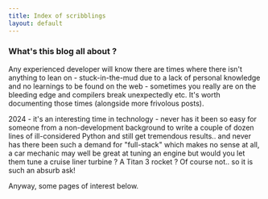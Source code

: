 ```yaml
---
title: Index of scribblings
layout: default
---
```


### What's this blog all about ?

Any experienced developer will know there are times where there isn't anything to lean on - stuck-in-the-mud due to a lack of personal knowledge and no learnings to be found on the web - sometimes you really are on the bleeding edge and compilers break unexpectedly etc. It's worth documenting those times (alongside more frivolous posts). 

2024 - it's an interesting time in technology - never has it been so easy for someone from a non-development background to write a couple of dozen lines of ill-considered Python and still get tremendous results.. and never has there been such a demand for "full-stack" which makes no sense at all, a car mechanic may well be great at tuning an engine but would you let them tune a cruise liner turbine ? A Titan 3 rocket ? Of course not.. so it is such an absurb ask!

Anyway, some pages of interest below.
